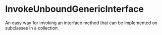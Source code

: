 # InvokeUnboundGenericInterface
An easy way for invoking an interface method that can be implemented on subclasses in a collection.

